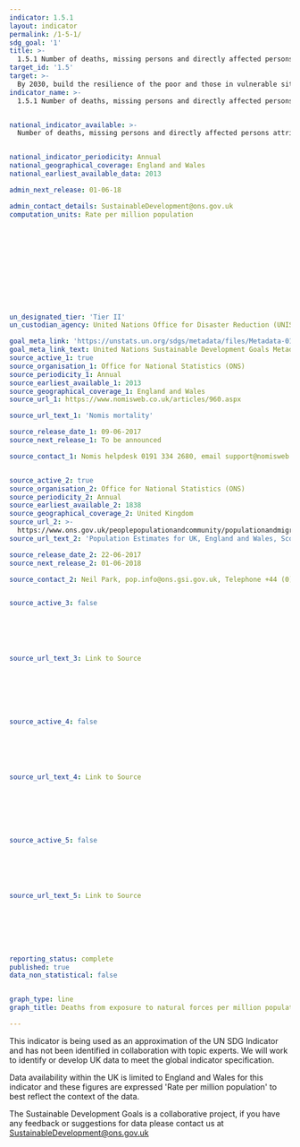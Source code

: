 ```yaml
---
indicator: 1.5.1
layout: indicator
permalink: /1-5-1/
sdg_goal: '1'
title: >-
  1.5.1 Number of deaths, missing persons and directly affected persons attributed to disasters per 100,000 population (repeat of 11.5.1 and 13.1.1)
target_id: '1.5'
target: >-
  By 2030, build the resilience of the poor and those in vulnerable situations and reduce their exposure and vulnerability to climate-related extreme events and other economic, social and environmental shocks and disasters
indicator_name: >-
  1.5.1 Number of deaths, missing persons and directly affected persons attributed to disasters per 100,000 population (repeat of 11.5.1 and 13.1.1)


national_indicator_available: >-
  Number of deaths, missing persons and directly affected persons attributed to disasters per 1,000,000 population


national_indicator_periodicity: Annual
national_geographical_coverage: England and Wales
national_earliest_available_data: 2013

admin_next_release: 01-06-18

admin_contact_details: SustainableDevelopment@ons.gov.uk
computation_units: Rate per million population












un_designated_tier: 'Tier II'
un_custodian_agency: United Nations Office for Disaster Reduction (UNISDR)

goal_meta_link: 'https://unstats.un.org/sdgs/metadata/files/Metadata-01-05-01.pdf '
goal_meta_link_text: United Nations Sustainable Development Goals Metadata (PDF 894 KB)
source_active_1: true
source_organisation_1: Office for National Statistics (ONS)
source_periodicity_1: Annual
source_earliest_available_1: 2013
source_geographical_coverage_1: England and Wales
source_url_1: https://www.nomisweb.co.uk/articles/960.aspx

source_url_text_1: 'Nomis mortality'

source_release_date_1: 09-06-2017
source_next_release_1: To be announced

source_contact_1: Nomis helpdesk 0191 334 2680, email support@nomisweb.co.uk


source_active_2: true
source_organisation_2: Office for National Statistics (ONS)
source_periodicity_2: Annual
source_earliest_available_2: 1838
source_geographical_coverage_2: United Kingdom
source_url_2: >-
  https://www.ons.gov.uk/peoplepopulationandcommunity/populationandmigration/populationestimates/datasets/populationestimatesforukenglandandwalesscotlandandnorthernireland
source_url_text_2: 'Population Estimates for UK, England and Wales, Scotland and Northern Ireland'

source_release_date_2: 22-06-2017
source_next_release_2: 01-06-2018

source_contact_2: Neil Park, pop.info@ons.gsi.gov.uk, Telephone +44 (0)1329 444661


source_active_3: false






source_url_text_3: Link to Source







source_active_4: false






source_url_text_4: Link to Source







source_active_5: false






source_url_text_5: Link to Source







reporting_status: complete
published: true
data_non_statistical: false


graph_type: line
graph_title: Deaths from exposure to natural forces per million population

---
```

This indicator is being used as an approximation of the UN SDG Indicator and has not been identified in collaboration with topic experts. We will work to identify or develop UK data to meet the global indicator specification. 
  
Data availability within the UK is limited to England and Wales for this indicator and these figures are expressed 'Rate per million population' to best reflect the context of the data.
  
The Sustainable Development Goals is a collaborative project, if you have any feedback or suggestions for data please contact us at <SustainableDevelopment@ons.gov.uk>
